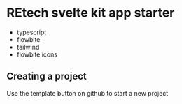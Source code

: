 
# REtech svelte kit app starter

- typescript
- flowbite
- tailwind
- flowbite icons

## Creating a project

Use the template button on github to start a new project
